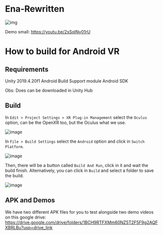 # Ena-Rewritten


![img](https://github.com/Project-OMA/Ena-Rewritten/assets/15125899/510980a0-99b1-4440-aa59-047c92e2fe09)

Demo small: https://youtu.be/2sSqlNy01rU


# How to build for Android VR
## Requirements

Unity 2019.4.20f1
Android Build Support module
Android SDK

Obs: Does can be downloaded in Unity Hub

## Build
In `Edit > Project Settings > XR Plug-in Management` select the `Oculus` option, can be the OpenXR too, but the Oculus what we use.

![image](https://github.com/Project-OMA/Ena-Rewritten/assets/15125899/3f7f7de7-bd0e-42c8-b88c-f2bd982920f0)

In `File > Build Settings` select the `Android` option and click in `Switch Platform`.

![image](https://github.com/Project-OMA/Ena-Rewritten/assets/15125899/421a8a46-479c-4ae0-a88d-b457ce22d024)

Then, there will be a button called `Build And Run`, click in it and wait the build finish.
Alternatively, you can click in `Build` and select a folder to save the build.

![image](https://github.com/Project-OMA/Ena-Rewritten/assets/15125899/5783f218-d29a-4e53-aab8-04fa276ff851)

## APK and Demos

We have two different APK files for you to test alongside two demo videos on this google drive:
https://drive.google.com/drive/folders/1BCH9RTFXMm60NZ5T2F5F9g2AQFXBRLBu?usp=drive_link

